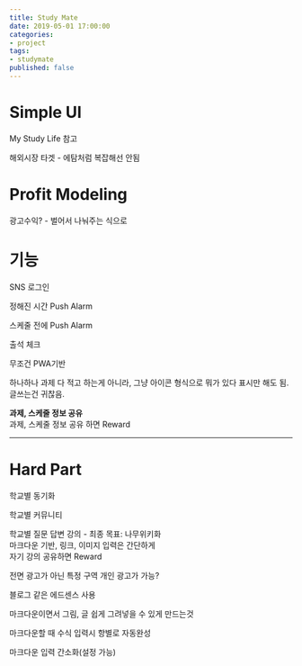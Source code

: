 ```yaml
---
title: Study Mate
date: 2019-05-01 17:00:00
categories:
- project
tags:
- studymate
published: false
---
```


# Simple UI
My Study Life 참고

해외시장 타겟 - 에탐처럼 복잡해선 안됨


# Profit Modeling

광고수익? - 벌어서 나눠주는 식으로

# 기능

SNS 로그인

정해진 시간 Push Alarm

스케줄 전에 Push Alarm

출석 체크

무조건 PWA기반

하나하나 과제 다 적고 하는게 아니라, 그냥 아이콘 형식으로 뭐가 있다 표시만 해도 됨. 글쓰는건 귀찮음.

**과제, 스케줄 정보 공유**  
과제, 스케줄 정보 공유 하면 Reward  

---
# Hard Part

학교별 동기화

학교별 커뮤니티

학교별 질문 답변 강의 - 최종 목표: 나무위키화  
마크다운 기반, 링크, 이미지 입력은 간단하게  
자기 강의 공유하면 Reward  

전면 광고가 아닌 특정 구역 개인 광고가 가능?  

블로그 같은 에드센스 사용

마크다운이면서 그림, 글 쉽게 그려넣을 수 있게 만드는것

마크다운할 때 수식 입력시 항별로 자동완성

마크다운 입력 간소화(설정 가능)